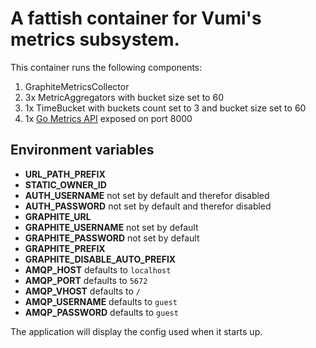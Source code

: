 # A fattish container for Vumi's metrics subsystem.

This container runs the following components:

1. GraphiteMetricsCollector
2. 3x MetricAggregators with bucket size set to 60
3. 1x TimeBucket with buckets count set to 3 and bucket size set to 60
4. 1x [Go Metrics API](http://go-metrics-api.rtfd.io) exposed on port 8000

## Environment variables

- **URL_PATH_PREFIX**
- **STATIC_OWNER_ID**
- **AUTH_USERNAME** not set by default and therefor disabled
- **AUTH_PASSWORD** not set by default and therefor disabled
- **GRAPHITE_URL**
- **GRAPHITE_USERNAME** not set by default
- **GRAPHITE_PASSWORD** not set by default
- **GRAPHITE_PREFIX**
- **GRAPHITE_DISABLE_AUTO_PREFIX**
- **AMQP_HOST** defaults to `localhost`
- **AMQP_PORT** defaults to `5672`
- **AMQP_VHOST** defaults to `/`
- **AMQP_USERNAME** defaults to `guest`
- **AMQP_PASSWORD** defaults to `guest`

The application will display the config used when it starts up.

